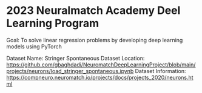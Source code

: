 # 2023 Neuralmatch Academy Deel Learning Program

Goal: To solve linear regression problems by developing deep learning models using PyTorch 

Dataset Name: Stringer Spontaneous
Dataset Location: https://github.com/gbaghdadi/NeuromatchDeepLearningProject/blob/main/projects/neurons/load_stringer_spontaneous.ipynb
Dataset Information: https://compneuro.neuromatch.io/projects/docs/projects_2020/neurons.html

